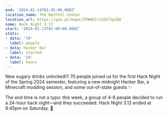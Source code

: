 ```yaml
---
end: '2024-01-14T01:45:00.000Z'
location_name: The Bechtel Center
location_url: https://goo.gl/maps/ZTWH61rc5ZkTJp2QA
name: Hack Night 3.12
start: '2024-01-13T01:00:00.000Z'
stats:
- data: '70'
  label: people
- data: hacker bar
  label: started
- data: '24'
  label: hours
---
```


New sugary drinks unlocked!!! 70 people joined us for the first Hack Night of the Spring 2024 semester, featuring a new midnight Hacker Bar, a Minecraft modding session, and some out-of-state guests ✨

The end time is not a typo: this week, a group of 4-6 people decided to run a 24-hour hack night—and they succeeded. Hack Night 3.12 ended at 8:45pm on Saturday. 🤯